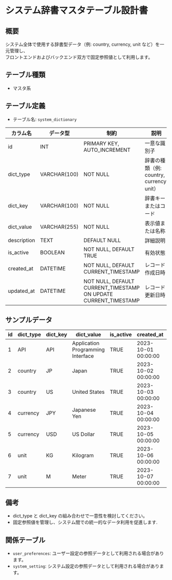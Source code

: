 # システム辞書マスタテーブル設計書

## 概要
システム全体で使用する辞書型データ（例: country, currency, unit など）を一元管理し、  
フロントエンドおよびバックエンド双方で固定参照値として利用します。

## テーブル種類
- マスタ系

## テーブル定義
- テーブル名: `system_dictionary`

| カラム名    | データ型      | 制約                                  | 説明                                    |
|-------------|---------------|---------------------------------------|-----------------------------------------|
| id          | INT           | PRIMARY KEY, AUTO_INCREMENT           | 一意な識別子                            |
| dict_type   | VARCHAR(100)  | NOT NULL                              | 辞書の種類（例: country, currency, unit）|
| dict_key    | VARCHAR(100)  | NOT NULL                              | 辞書キーまたはコード                    |
| dict_value  | VARCHAR(255)  | NOT NULL                              | 表示値または名称                         |
| description | TEXT          | DEFAULT NULL                          | 詳細説明                                |
| is_active   | BOOLEAN       | NOT NULL, DEFAULT TRUE                | 有効状態                                |
| created_at  | DATETIME      | NOT NULL, DEFAULT CURRENT_TIMESTAMP   | レコード作成日時                        |
| updated_at  | DATETIME      | NOT NULL, DEFAULT CURRENT_TIMESTAMP ON UPDATE CURRENT_TIMESTAMP | レコード更新日時            |

## サンプルデータ
| id | dict_type | dict_key | dict_value | is_active | created_at           | updated_at           |
|----|-----------|----------|------------|-----------|----------------------|----------------------|
| 1  | API       | API      | Application Programming Interface | TRUE | 2023-10-01 00:00:00  | 2023-10-01 00:00:00  |
| 2  | country   | JP       | Japan      | TRUE      | 2023-10-02 00:00:00  | 2023-10-02 00:00:00  |
| 3  | country   | US       | United States | TRUE   | 2023-10-03 00:00:00  | 2023-10-03 00:00:00  |
| 4  | currency  | JPY      | Japanese Yen | TRUE    | 2023-10-04 00:00:00  | 2023-10-04 00:00:00  |
| 5  | currency  | USD      | US Dollar  | TRUE      | 2023-10-05 00:00:00  | 2023-10-05 00:00:00  |
| 6  | unit      | KG       | Kilogram   | TRUE      | 2023-10-06 00:00:00  | 2023-10-06 00:00:00  |
| 7  | unit      | M        | Meter      | TRUE      | 2023-10-07 00:00:00  | 2023-10-07 00:00:00  |

## 備考
- dict_type と dict_key の組み合わせで一意性を検討してください。
- 固定参照値を管理し、システム間での統一的なデータ利用を促進します.

## 関係テーブル
- `user_preferences`: ユーザー設定の参照データとして利用される場合があります。
- `system_setting`: システム設定の参照データとして利用される場合があります。
